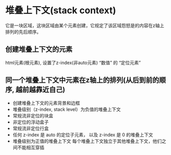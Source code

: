 # 堆叠上下文(stack context)  
 它是一块区域，这块区域由某个元素创建，它规定了该区域怨怒是的内容在z轴上排列的先后顺序。
 
 ## 创建堆叠上下文的元素  
 html元素(根元素), 设置了z-index(非auto元素) “数值” 的 “定位元素” 
 ## 同一个堆叠上下文中元素在z轴上的排列(从后到前的顺序, 越前越靠近自己)  
 - 创建堆叠上下文的元素背景和边框
 - 堆叠级别（z-index, stack level）为负值的堆叠上下文
 - 常规流非定位的块盒
 - 非定位的浮动盒子
 - 常规流非定位行盒
 - 任何 z-index 是 auto 的定位子元素， 以及 z-index 是 0 的堆叠上下文
 - 堆叠级别为正值的堆叠上下文
 每个堆叠上下文独立于其他堆叠上下文，他们之间不能相互穿插
